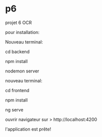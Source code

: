 # p6
projet 6 OCR

pour installation:

Nouveau terminal:

cd backend

npm install

nodemon server

nouveau terminal:

cd frontend

npm install

ng serve

ouvrir navigateur sur > http://localhost:4200

l'application est prête!
